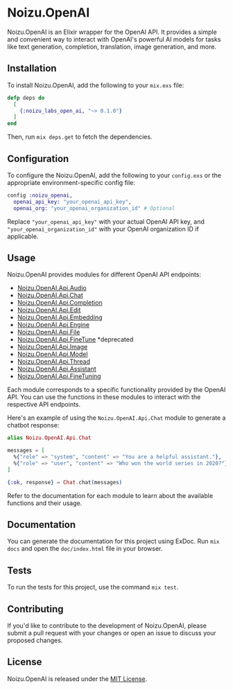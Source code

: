 # Noizu.OpenAI

Noizu.OpenAI is an Elixir wrapper for the OpenAI API. It provides a simple and convenient way to interact with OpenAI's powerful AI models for tasks like text generation, completion, translation, image generation, and more.

## Installation

To install Noizu.OpenAI, add the following to your `mix.exs` file:

```elixir
defp deps do
  [
    {:noizu_labs_open_ai, "~> 0.1.0"}
  ]
end
```

Then, run `mix deps.get` to fetch the dependencies.

## Configuration

To configure the Noizu.OpenAI, add the following to your `config.exs` or the appropriate environment-specific config file:

```elixir
config :noizu_openai,
  openai_api_key: "your_openai_api_key",
  openai_org: "your_openai_organization_id" # Optional
```

Replace `"your_openai_api_key"` with your actual OpenAI API key, and `"your_openai_organization_id"` with your OpenAI organization ID if applicable.

## Usage

Noizu.OpenAI provides modules for different OpenAI API endpoints:

- [Noizu.OpenAI.Api.Audio](lib/api/audio/README.md)
- [Noizu.OpenAI.Api.Chat](lib/api/chat/README.md)
- [Noizu.OpenAI.Api.Completion](lib/api/completion/README.md)
- [Noizu.OpenAI.Api.Edit](lib/api/edit/README.md)
- [Noizu.OpenAI.Api.Embedding](lib/api/embedding/README.md)
- [Noizu.OpenAI.Api.Engine](lib/api/engine/README.md)
- [Noizu.OpenAI.Api.File](lib/api/file/README.md)
- [Noizu.OpenAI.Api.FineTune](api/fine_tune/README.md) *deprecated
- [Noizu.OpenAI.Api.Image](api/image/README.md)
- [Noizu.OpenAI.Api.Model](api/model/README.md)
- [Noizu.OpenAI.Api.Thread](api/thread/README.md)
- [Noizu.OpenAI.Api.Assistant](api/assistant/README.md)
- [Noizu.OpenAI.Api.FineTuning](api/fine_tuning/README.md)


Each module corresponds to a specific functionality provided by the OpenAI API. You can use the functions in these modules to interact with the respective API endpoints.

Here's an example of using the `Noizu.OpenAI.Api.Chat` module to generate a chatbot response:

```elixir
alias Noizu.OpenAI.Api.Chat

messages = [
  %{"role" => "system", "content" => "You are a helpful assistant."},
  %{"role" => "user", "content" => "Who won the world series in 2020?"},
]

{:ok, response} = Chat.chat(messages)
```

Refer to the documentation for each module to learn about the available functions and their usage.

## Documentation

You can generate the documentation for this project using ExDoc. Run `mix docs` and open the `doc/index.html` file in your browser.

## Tests

To run the tests for this project, use the command `mix test`.

## Contributing

If you'd like to contribute to the development of Noizu.OpenAI, please submit a pull request with your changes or open an issue to discuss your proposed changes.

## License

Noizu.OpenAI is released under the [MIT License](https://opensource.org/licenses/MIT).
